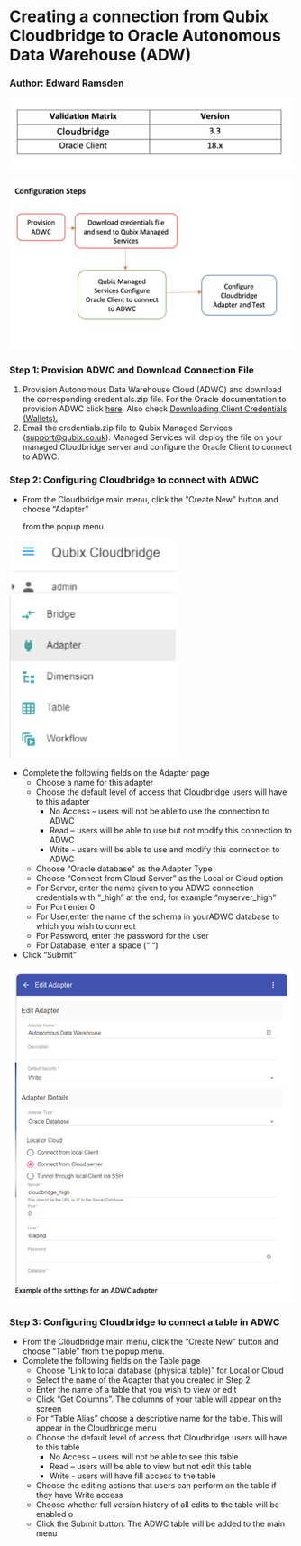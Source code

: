 # **Creating a connection from Qubix Cloudbridge to Oracle Autonomous Data Warehouse (ADW)**

### Author: Edward Ramsden

![Picture1](./images/QUBIXpic1.png)

![Picture2](./images/QUBIXpic2.png)

### Step 1: Provision ADWC and Download Connection File

1. Provision Autonomous Data Warehouse Cloud (ADWC) and download the corresponding credentials.zip file. For the Oracle documentation to provision ADWC click [here](http://www.oracle.com/webfolder/technetwork/tutorials/obe/cloud/adwc/OBE_Provisioning_Autonomous_Data_Warehouse_Cloud_bak/provisioning_autonomous_data_warehouse_cloud_v2.html). Also check [Downloading Client Credentials (Wallets).](https://docs.oracle.com/en/cloud/paas/autonomous-data-warehouse-cloud/user/connect-download-wallet.html#GUID-B06202D2-0597-41AA-9481-3B174F75D4B1)
2. Email the credentials.zip file to Qubix Managed Services (support@qubix.co.uk). Managed Services will deploy the file on your managed Cloudbridge server and configure the Oracle Client to connect to ADWC.

### Step 2: Configuring Cloudbridge to connect with ADWC

- From the Cloudbridge main menu, click the “Create New” button and choose “Adapter”

  from the popup menu.

<img src="./images/QUBIXpic3.png" alt="Picture3" style="zoom: 67%;" />

- Complete the following fields on the Adapter page
  - Choose a name for this adapter
  - Choose the default level of access that Cloudbridge users will have to this adapter
    - No Access – users will not be able to use the connection to ADWC
    - Read – users will be able to use but not modify this connection to ADWC 
    - Write - users will be able to use and modify this connection to ADWC
  - Choose “Oracle database” as the Adapter Type
  - Choose “Connect from Cloud Server” as the Local or Cloud option
  - For Server, enter the name given to you ADWC connection credentials with “_high” at the end, for example “myserver_high”
  - For Port enter 0
  - For User,enter the name of the schema in yourADWC database to which you wish to connect
  - For Password, enter the password for the user
  - For Database, enter a space (“ “)
- Click “Submit”

![Picture4](./images/QUBIXpic4.png)

### Step 3: Configuring Cloudbridge to connect a table in ADWC

- From the Cloudbridge main menu, click the “Create New” button and choose “Table” from the popup menu.
- Complete the following fields on the Table page
  - Choose “Link to local database (physical table)” for Local or Cloud
  - Select the name of the Adapter that you created in Step 2
  - Enter the name of a table that you wish to view or edit
  - Click “Get Columns”. The columns of your table will appear on the screen
  - For “Table Alias” choose a descriptive name for the table. This will appear in the Cloudbridge menu
  - Choose the default level of access that Cloudbridge users will have to this table
    - No Access – users will not be able to see this table 
    - Read – users will be able to view but not edit this table
    - Write - users will have fill access to the table
  - Choose the editing actions that users can perform on the table if they have Write access
  - Choose whether full version history of all edits to the table will be enabled o 
  - Click the Submit button. The ADWC table will be added to the main menu